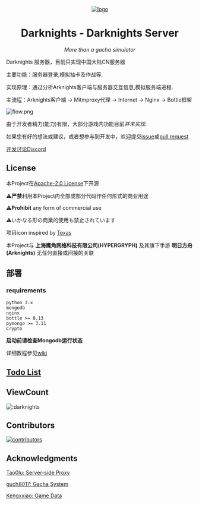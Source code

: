 <div align="center">

[![logo](https://raw.githubusercontent.com/Darknights-master/Darknights-server/main/assets/icon-192x192.png)](https://github.com/Darknights-master)
# Darknights - Darknights Server
*More than a gacha simulator*
</div>

Darknights 服务器，目前只实现中国大陆CN服务器

主要功能：服务器登录,模拟抽卡及作战等.

实现原理：通过分析Arknights客户端与服务器交互信息,模拟服务端进程.

主流程：Arknights客户端 -> Mitmproxy代理 -> Internet -> Nginx -> Bottle框架

![flow.png](https://i.loli.net/2021/09/19/la9fr5dkCOLYvZU.png)

由于开发者精力(能力)有限，大部分游戏内功能目前*并未实现*.

如果您有好的想法或建议，或者想参与到开发中，欢迎提交[issue](https://github.com/Darknights-master/Darknights-server/issues)或[pull request](https://github.com/Darknights-master/Darknights-server/pulls)


[开发讨论Discord](https://discord.gg/SmuB88RR5W)


## License

本Project在[Apache-2.0 License](https://github.com/Darknights-master/Darknights-server/blob/main/LICENSE)下开源

⚠**严禁**利用本Project内全部或部分代码作任何形式的商业用途

⚠**Prohibit** any form of commercial use

⚠いかなる形の商業的使用も禁止されています

项目icon inspired by [Texas](https://www.pixiv.net/artworks/87060370)

本Project与 **上海鹰角网络科技有限公司(HYPERGRYPH)** 及其旗下手游 **明日方舟(Arknights)** 无任何直接或间接的关联

## 部署

### requirements
```
python 3.x
mongodb
nginx
bottle >= 0.13
pymongo >= 3.11
Crypto
```

**启动前请检查Mongodb运行状态**

详细教程参见[wiki](https://github.com/Darknights-master/Darknights-server/wiki)

## [Todo List](https://github.com/Darknights-master/Darknights-server/wiki/Todo)

## ViewCount

![:darknights](https://count.getloli.com/get/@:darknights)

## Contributors

[![contributors](https://contributors-img.web.app/image?repo=Darknights-master/Darknights-server)](https://github.com/Darknights-master/Darknights-server/graphs/contributors)

## Acknowledgments

[Tao0lu: Server-side Proxy](https://github.com/Tao0Lu/Arknights_Anti-addiction_Cheater)

[guch8017: Gacha System](https://github.com/guch8017/ArknightsGachaMonitor)

[Kengxxiao: Game Data](https://github.com/Kengxxiao/ArknightsGameData)
